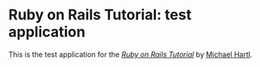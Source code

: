 # Ruby on Rails Tutorial: test application

This is the test application for
the [*Ruby on Rails Tutorial*](http://railstutorial.org/)
by [Michael Hartl](http://michaelhartl.com/).